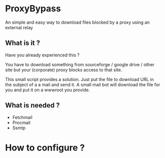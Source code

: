 # ProxyBypass
An simple and easy way to download files blocked by a proxy using an external relay

## What is it ?
Have you already experienced this ?

You have to download something from sourceforge / google drive / other site but your (corporate) proxy blocks access to that site.

This small script provides a solution.
Just put the file to download URL in the subject of a a mail and send it.
A small mail bot will download the file for you and put it on a wwwroot you provide.

## What is needed ?
- Fetchmail
- Procmail
- Ssmtp

# How to configure ?
